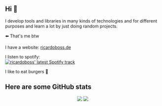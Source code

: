 ## Hi 👋

I develop tools and libraries in many kinds of technologies and for different purposes and learn a lot by just doing random projects.

⬅️ That's me btw

I have a website: [ricardoboss.de](https://ricardoboss.de/)

I listen to spotify:  
<a href="https://spotify-github-profile.vercel.app/api/view?uid=9uch48y3s8j6b2vn9zmk67z7n&redirect=true">
  <img alt="ricardoboss' latest Spotify track" src="https://spotify-github-profile.vercel.app/api/view?uid=9uch48y3s8j6b2vn9zmk67z7n&cover_image=true&theme=novatorem&bar_color=53b14f&bar_color_cover=true">
</a>

I like to eat burgers 🍔

## Here are some GitHub stats

<p align="center">
  <img src="https://github-readme-stats.vercel.app/api/top-langs/?username=ricardoboss&layout=compact&hide=java" />
  <img src="https://github-readme-stats.vercel.app/api?username=ricardoboss&bg_color=ffffff00&hide_title=true&include_all_commits=true&count_private=true" />
</p>

